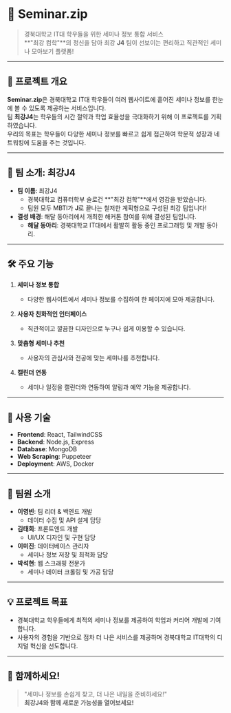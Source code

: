 # 📂 Seminar.zip

> 경북대학교 IT대 학우들을 위한 세미나 정보 통합 서비스  
> **"최강 컴학"**의 정신을 담아 최강 **J4** 팀이 선보이는 편리하고 직관적인 세미나 모아보기 플랫폼!

---

## 🌟 프로젝트 개요

**Seminar.zip**은 경북대학교 IT대 학우들이 여러 웹사이트에 흩어진 세미나 정보를 한눈에 볼 수 있도록 제공하는 서비스입니다.  
팀 **최강J4**는 학우들의 시간 절약과 학업 효율성을 극대화하기 위해 이 프로젝트를 기획하였습니다.  
우리의 목표는 학우들이 다양한 세미나 정보를 빠르고 쉽게 접근하여 학문적 성장과 네트워킹에 도움을 주는 것입니다.

---

## 👥 팀 소개: **최강J4**

- **팀 이름**: 최강J4  
  - 경북대학교 컴퓨터학부 슬로건 **"최강 컴학"**에서 영감을 받았습니다.  
  - 팀원 모두 MBTI가 **J**로 끝나는 철저한 계획형으로 구성된 최강 팀입니다!
- **결성 배경**: 해달 동아리에서 개최한 해커톤 참여를 위해 결성된 팀입니다.  
  - **해달 동아리**: 경북대학교 IT대에서 활발히 활동 중인 프로그래밍 및 개발 동아리.

---

## 🛠️ 주요 기능

1. **세미나 정보 통합**  
   - 다양한 웹사이트에서 세미나 정보를 수집하여 한 페이지에 모아 제공합니다.

2. **사용자 친화적인 인터페이스**  
   - 직관적이고 깔끔한 디자인으로 누구나 쉽게 이용할 수 있습니다.

3. **맞춤형 세미나 추천**  
   - 사용자의 관심사와 전공에 맞는 세미나를 추천합니다.

4. **캘린더 연동**  
   - 세미나 일정을 캘린더와 연동하여 알림과 예약 기능을 제공합니다.

---

## 🚀 사용 기술

- **Frontend**: React, TailwindCSS  
- **Backend**: Node.js, Express  
- **Database**: MongoDB  
- **Web Scraping**: Puppeteer  
- **Deployment**: AWS, Docker  

---

## 🤝 팀원 소개

- **이영빈**: 팀 리더 & 백엔드 개발  
  - 데이터 수집 및 API 설계 담당  
- **김태희**: 프론트엔드 개발  
  - UI/UX 디자인 및 구현 담당  
- **이미진**: 데이터베이스 관리자  
  - 세미나 정보 저장 및 최적화 담당  
- **박석현**: 웹 스크래핑 전문가  
  - 세미나 데이터 크롤링 및 가공 담당  

---

## 💡 프로젝트 목표

- 경북대학교 학우들에게 최적의 세미나 정보를 제공하여 학업과 커리어 개발에 기여합니다.  
- 사용자의 경험을 기반으로 점차 더 나은 서비스를 제공하며 경북대학교 IT대학의 디지털 혁신을 선도합니다.

---

## 🎉 함께하세요!

> "세미나 정보를 손쉽게 찾고, 더 나은 내일을 준비하세요!"  
> **최강J4와 함께 새로운 가능성을 열어보세요!**
